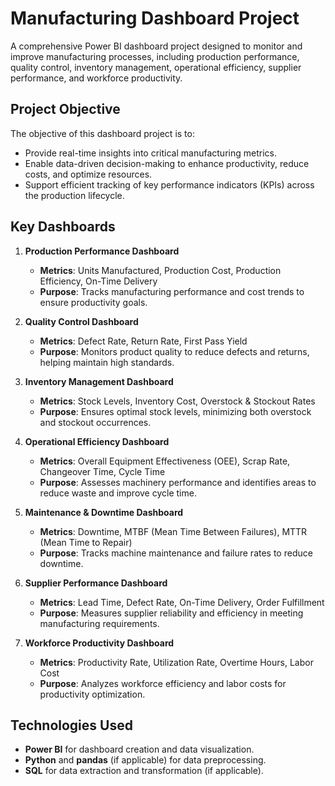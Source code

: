 # Manufacturing Dashboard Project

A comprehensive Power BI dashboard project designed to monitor and improve manufacturing processes, including production performance, quality control, inventory management, operational efficiency, supplier performance, and workforce productivity. 

## Project Objective
The objective of this dashboard project is to:
- Provide real-time insights into critical manufacturing metrics.
- Enable data-driven decision-making to enhance productivity, reduce costs, and optimize resources.
- Support efficient tracking of key performance indicators (KPIs) across the production lifecycle.

## Key Dashboards

1. **Production Performance Dashboard**
   - **Metrics**: Units Manufactured, Production Cost, Production Efficiency, On-Time Delivery
   - **Purpose**: Tracks manufacturing performance and cost trends to ensure productivity goals.

2. **Quality Control Dashboard**
   - **Metrics**: Defect Rate, Return Rate, First Pass Yield
   - **Purpose**: Monitors product quality to reduce defects and returns, helping maintain high standards.

3. **Inventory Management Dashboard**
   - **Metrics**: Stock Levels, Inventory Cost, Overstock & Stockout Rates
   - **Purpose**: Ensures optimal stock levels, minimizing both overstock and stockout occurrences.

4. **Operational Efficiency Dashboard**
   - **Metrics**: Overall Equipment Effectiveness (OEE), Scrap Rate, Changeover Time, Cycle Time
   - **Purpose**: Assesses machinery performance and identifies areas to reduce waste and improve cycle time.

5. **Maintenance & Downtime Dashboard**
   - **Metrics**: Downtime, MTBF (Mean Time Between Failures), MTTR (Mean Time to Repair)
   - **Purpose**: Tracks machine maintenance and failure rates to reduce downtime.

6. **Supplier Performance Dashboard**
   - **Metrics**: Lead Time, Defect Rate, On-Time Delivery, Order Fulfillment
   - **Purpose**: Measures supplier reliability and efficiency in meeting manufacturing requirements.

7. **Workforce Productivity Dashboard**
   - **Metrics**: Productivity Rate, Utilization Rate, Overtime Hours, Labor Cost
   - **Purpose**: Analyzes workforce efficiency and labor costs for productivity optimization.

## Technologies Used

- **Power BI** for dashboard creation and data visualization.
- **Python** and **pandas** (if applicable) for data preprocessing.
- **SQL** for data extraction and transformation (if applicable).

